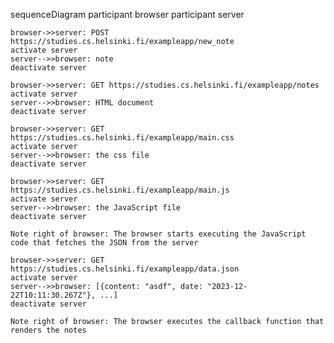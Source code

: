 sequenceDiagram
    participant browser
    participant server

    browser->>server: POST https://studies.cs.helsinki.fi/exampleapp/new_note
    activate server
    server-->>browser: note
    deactivate server
    
    browser->>server: GET https://studies.cs.helsinki.fi/exampleapp/notes
    activate server
    server-->>browser: HTML document
    deactivate server
    
    browser->>server: GET https://studies.cs.helsinki.fi/exampleapp/main.css
    activate server
    server-->>browser: the css file
    deactivate server
    
    browser->>server: GET https://studies.cs.helsinki.fi/exampleapp/main.js
    activate server
    server-->>browser: the JavaScript file
    deactivate server
    
    Note right of browser: The browser starts executing the JavaScript code that fetches the JSON from the server
    
    browser->>server: GET https://studies.cs.helsinki.fi/exampleapp/data.json
    activate server
    server-->>browser: [{content: "asdf", date: "2023-12-22T10:11:30.267Z"}, ...]
    deactivate server    

    Note right of browser: The browser executes the callback function that renders the notes 
